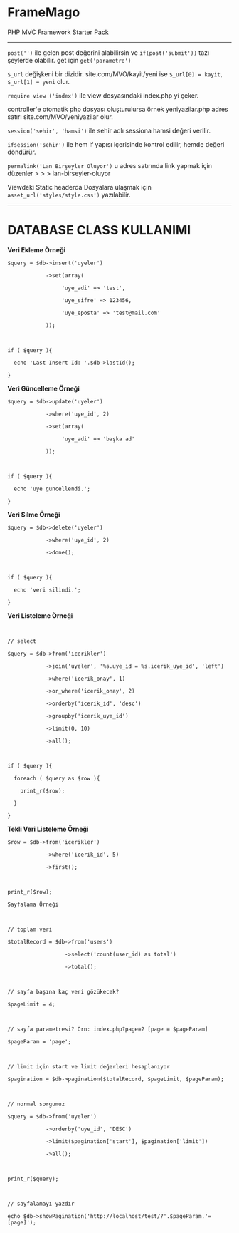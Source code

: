 # FrameMago
PHP MVC Framework Starter Pack
___
```post('')``` ile gelen post değerini alabilirsin ve ```if(post('submit'))``` tazı şeylerde olabilir. get için 
```get('parametre')```

```$_url``` değişkeni bir dizidir. site.com/MVO/kayit/yeni ise ```$_url[0] = kayit```, ```$_url[1] = yeni``` olur.

```require view ('index')``` ile view dosyasındaki index.php yi çeker.

controller'e otomatik php dosyası oluşturulursa örnek yeniyazilar.php adres satırı site.com/MVO/yeniyazilar olur.

```session('sehir', 'hamsi')``` ile sehir adlı sessiona hamsi değeri verilir.

```ifsession('sehir')``` ile hem if yapısı içerisinde kontrol edilir, hemde değeri döndürür.

```permalink('Lan Birşeyler Oluyor')``` u adres satırında link yapmak için düzenler > > > lan-birseyler-oluyor

Viewdeki Static headerda Dosyalara ulaşmak için ```asset_url('styles/style.css')``` yazılabilir.


___


# DATABASE CLASS KULLANIMI





**Veri Ekleme Örneği**


```
$query = $db->insert('uyeler')

            ->set(array(

                 'uye_adi' => 'test',

                 'uye_sifre' => 123456,

                 'uye_eposta' => 'test@mail.com'

            ));

   

if ( $query ){

  echo 'Last Insert Id: '.$db->lastId();

}
```


**Veri Güncelleme Örneği**


```
$query = $db->update('uyeler')

            ->where('uye_id', 2)

            ->set(array(

                 'uye_adi' => 'başka ad'

            ));

   

if ( $query ){

  echo 'uye guncellendi.';

}
```
**Veri Silme Örneği**


```
$query = $db->delete('uyeler')

            ->where('uye_id', 2)

            ->done();

   

if ( $query ){

  echo 'veri silindi.';

}

```

**Veri Listeleme Örneği**
```


// select

$query = $db->from('icerikler')

            ->join('uyeler', '%s.uye_id = %s.icerik_uye_id', 'left')

            ->where('icerik_onay', 1)

            ->or_where('icerik_onay', 2)

            ->orderby('icerik_id', 'desc')

            ->groupby('icerik_uye_id')

            ->limit(0, 10)

            ->all();

   

if ( $query ){

  foreach ( $query as $row ){

    print_r($row);

  }

}
```
**Tekli Veri Listeleme Örneği**


```
$row = $db->from('icerikler')

            ->where('icerik_id', 5)

            ->first();

            

print_r($row);

Sayfalama Örneği



// toplam veri

$totalRecord = $db->from('users')

                  ->select('count(user_id) as total')

                  ->total();



// sayfa başına kaç veri gözükecek?

$pageLimit = 4;



// sayfa parametresi? Örn: index.php?page=2 [page = $pageParam]

$pageParam = 'page';



// limit için start ve limit değerleri hesaplanıyor

$pagination = $db->pagination($totalRecord, $pageLimit, $pageParam);



// normal sorgumuz

$query = $db->from('uyeler')

            ->orderby('uye_id', 'DESC')

            ->limit($pagination['start'], $pagination['limit'])

            ->all();

            

print_r($query);



// sayfalamayı yazdır

echo $db->showPagination('http://localhost/test/?'.$pageParam.'=[page]');
```
